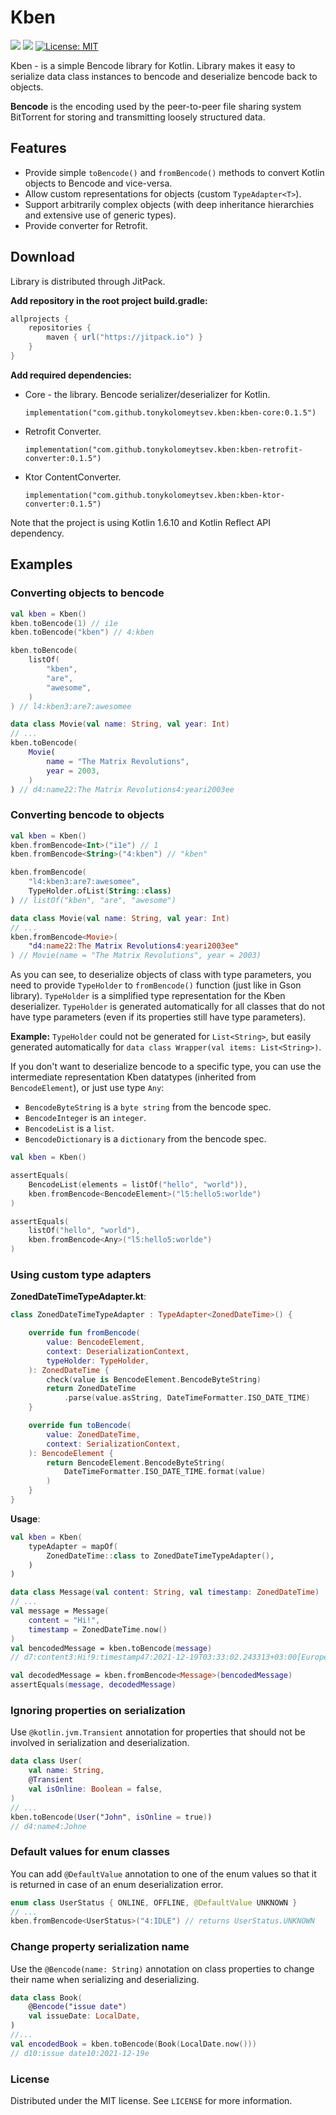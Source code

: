 # Kben

[![](https://jitpack.io/v/tonykolomeytsev/kben.svg)](https://jitpack.io/#tonykolomeytsev/kben)
![](https://github.com/tonykolomeytsev/kben/actions/workflows/pull_requests.yml/badge.svg?branch=master)
[![License: MIT](https://img.shields.io/badge/License-MIT-yellow.svg)](https://opensource.org/licenses/MIT)

Kben - is a simple Bencode library for Kotlin. Library makes it easy to serialize data class instances to bencode and deserialize bencode back to objects.

**Bencode** is the encoding used by the peer-to-peer file sharing system BitTorrent for storing and transmitting loosely structured data.

## Features

* Provide simple `toBencode()` and `fromBencode()` methods to convert Kotlin objects to Bencode and vice-versa.
* Allow custom representations for objects (custom `TypeAdapter<T>`).
* Support arbitrarily complex objects (with deep inheritance hierarchies and extensive use of generic types).
* Provide converter for Retrofit.

## Download

Library is distributed through JitPack.

**Add repository in the root project build.gradle:**

```groovy
allprojects {
    repositories {
        maven { url("https://jitpack.io") }
    }
}
```

**Add required dependencies:**

- Core - the library. Bencode serializer/deserializer for Kotlin.

  `implementation("com.github.tonykolomeytsev.kben:kben-core:0.1.5")`

- Retrofit Converter.

  `implementation("com.github.tonykolomeytsev.kben:kben-retrofit-converter:0.1.5")`

- Ktor ContentConverter.

  `implementation("com.github.tonykolomeytsev.kben:kben-ktor-converter:0.1.5")`

Note that the project is using Kotlin 1.6.10 and Kotlin Reflect API dependency.

## Examples

### Converting objects to bencode

```kotlin
val kben = Kben()
kben.toBencode(1) // i1e
kben.toBencode("kben") // 4:kben

kben.toBencode(
    listOf(
        "kben", 
        "are", 
        "awesome",
    )
) // l4:kben3:are7:awesomee

data class Movie(val name: String, val year: Int)
// ...
kben.toBencode(
    Movie(
        name = "The Matrix Revolutions", 
        year = 2003,
    )
) // d4:name22:The Matrix Revolutions4:yeari2003ee
```

### Converting bencode to objects

```kotlin
val kben = Kben()
kben.fromBencode<Int>("i1e") // 1
kben.fromBencode<String>("4:kben") // "kben"

kben.fromBencode(
    "l4:kben3:are7:awesomee", 
    TypeHolder.ofList(String::class)
) // listOf("kben", "are", "awesome")

data class Movie(val name: String, val year: Int)
// ...
kben.fromBencode<Movie>(
    "d4:name22:The Matrix Revolutions4:yeari2003ee"
) // Movie(name = "The Matrix Revolutions", year = 2003)
```

As you can see, to deserialize objects of class with type parameters, you need to provide `TypeHolder` to `fromBencode()` function (just like in Gson library). `TypeHolder` is a simplified type representation for the Kben deserializer.  `TypeHolder` is generated automatically for all classes that do not have type parameters (even if its properties still have type parameters).

**Example:**  `TypeHolder` could not be generated for `List<String>`, but easily generated automatically for `data class Wrapper(val items: List<String>)`.

If you don't want to deserialize bencode to a specific type, you can use the intermediate representation Kben datatypes (inherited from `BencodeElement`), or just use type `Any`:
- `BencodeByteString` is a `byte string` from the bencode spec.
- `BencodeInteger` is an `integer`.
- `BencodeList` is a `list`.
- `BencodeDictionary` is a `dictionary` from the bencode spec.

```kotlin
val kben = Kben()

assertEquals(
    BencodeList(elements = listOf("hello", "world")),
    kben.fromBencode<BencodeElement>("l5:hello5:worlde")
)

assertEquals(
    listOf("hello", "world"),
    kben.fromBencode<Any>("l5:hello5:worlde")
)
```

### Using custom type adapters

**ZonedDateTimeTypeAdapter.kt**:

```kotlin
class ZonedDateTimeTypeAdapter : TypeAdapter<ZonedDateTime>() {

    override fun fromBencode(
        value: BencodeElement,
        context: DeserializationContext,
        typeHolder: TypeHolder,
    ): ZonedDateTime {
        check(value is BencodeElement.BencodeByteString)
        return ZonedDateTime
            .parse(value.asString, DateTimeFormatter.ISO_DATE_TIME)
    }

    override fun toBencode(
        value: ZonedDateTime, 
        context: SerializationContext,
    ): BencodeElement {
        return BencodeElement.BencodeByteString(
            DateTimeFormatter.ISO_DATE_TIME.format(value)
        )
    }
}
```

**Usage**:

```kotlin
val kben = Kben(
    typeAdapter = mapOf(
        ZonedDateTime::class to ZonedDateTimeTypeAdapter(),
    )
)

data class Message(val content: String, val timestamp: ZonedDateTime)
// ...
val message = Message(
    content = "Hi!",
    timestamp = ZonedDateTime.now()
)
val bencodedMessage = kben.toBencode(message)
// d7:content3:Hi!9:timestamp47:2021-12-19T03:33:02.243313+03:00[Europe/Moscow]e

val decodedMessage = kben.fromBencode<Message>(bencodedMessage)
assertEquals(message, decodedMessage)
```

### Ignoring properties on serialization

Use `@kotlin.jvm.Transient` annotation for properties that should not be involved in serialization and deserialization.
```kotlin
data class User(
    val name: String,
    @Transient
    val isOnline: Boolean = false,
)
// ...
kben.toBencode(User("John", isOnline = true))
// d4:name4:Johne
```

### Default values for enum classes

You can add `@DefaultValue` annotation to one of the enum values so that it is returned in case of an enum deserialization error.
```kotlin
enum class UserStatus { ONLINE, OFFLINE, @DefaultValue UNKNOWN }
// ...
kben.fromBencode<UserStatus>("4:IDLE") // returns UserStatus.UNKNOWN
```

### Change property serialization name

Use the `@Bencode(name: String)` annotation on class properties to change their name when serializing and deserializing.
```kotlin
data class Book(
    @Bencode("issue date")
    val issueDate: LocalDate,
)
//...
val encodedBook = kben.toBencode(Book(LocalDate.now())) 
// d10:issue date10:2021-12-19e
```

### License

Distributed under the MIT license. See `LICENSE` for more information.
